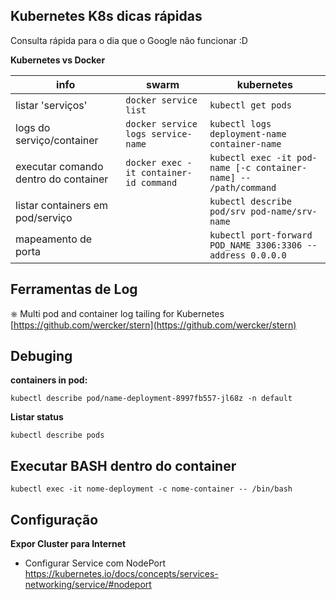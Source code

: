 ## Kubernetes K8s dicas rápidas
Consulta rápida para o dia que o Google não funcionar :D

**Kubernetes vs Docker**

|info| swarm | kubernetes|
|----|-------|-----------|
|listar 'serviços'| ```docker service list``` | ```kubectl get pods``` |
|logs do serviço/container| ```docker service logs service-name``` | ```kubectl logs deployment-name container-name``` |
|executar comando dentro do container| ```docker exec -it container-id command``` | ```kubectl exec -it pod-name [-c container-name] -- /path/command ``` |
|listar containers em pod/serviço |   | ```kubectl describe pod/srv pod-name/srv-name``` |
|mapeamento de porta||```kubectl port-forward POD_NAME 3306:3306 --address 0.0.0.0```|

## Ferramentas de Log

⎈ Multi pod and container log tailing for Kubernetes [https://github.com/wercker/stern](https://github.com/wercker/stern)

## Debuging

**containers in pod:**

```kubectl describe pod/name-deployment-8997fb557-jl68z -n default```

**Listar status**

```kubectl describe pods```


## Executar BASH dentro do container

```kubectl exec -it nome-deployment -c nome-container -- /bin/bash```

## Configuração

**Expor Cluster para Internet**

  * Configurar Service com NodePort https://kubernetes.io/docs/concepts/services-networking/service/#nodeport
